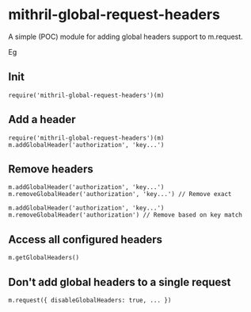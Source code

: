 mithril-global-request-headers
==============================

A simple (POC) module for adding global headers support to m.request.

Eg

Init
----

    require('mithril-global-request-headers')(m)

Add a header
------------

    require('mithril-global-request-headers')(m)
    m.addGlobalHeader('authorization', 'key...')

Remove headers
--------------

    m.addGlobalHeader('authorization', 'key...')
    m.removeGlobalHeader('authorization', 'key...') // Remove exact

    m.addGlobalHeader('authorization', 'key...')
    m.removeGlobalHeader('authorization') // Remove based on key match

Access all configured headers
-----------------------------

    m.getGlobalHeaders()

Don't add global headers to a single request
--------------------------------------------

    m.request({ disableGlobalHeaders: true, ... })
